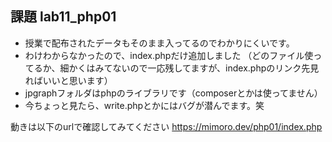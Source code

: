 ## 課題 lab11_php01

- 授業で配布されたデータもそのまま入ってるのでわかりにくいです。
- わけわからなかったので、index.phpだけ追加しました
    （どのファイル使ってるか、細かくはみてないので一応残してますが、index.phpのリンク先見ればいいと思います）
- jpgraphフォルダはphpのライブラリです（composerとかは使ってません）
- 今ちょっと見たら、write.phpとかにはバグが潜んでます。笑

動きは以下のurlで確認してみてください
https://mimoro.dev/php01/index.php
